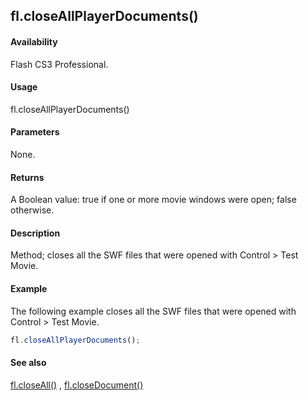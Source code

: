 ## fl.closeAllPlayerDocuments()

#### Availability

Flash CS3 Professional.

#### Usage

fl.closeAllPlayerDocuments()

#### Parameters

None.

#### Returns

A Boolean value: true if one or more movie windows were open; false otherwise.

#### Description

Method; closes all the SWF files that were opened with Control > Test Movie.

#### Example

The following example closes all the SWF files that were opened with Control > Test Movie.
```javascript
fl.closeAllPlayerDocuments();
```

#### See also

[fl.closeAll()](../flash_object_(fl)/fl7.md) , [fl.closeDocument()](../flash_object_(fl)/fl9.md)

<span id="fl.closeDocument()" class="anchor"></span>
